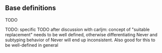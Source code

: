 ## Base definitions

TODO

TODO: specific TODO after discussion with carljm: concept of "suitable replacement" needs to be well defined, otherwise differentiating Never and subtyping behavior of Never will end up inconsistent. Also good for this to be well-defined in general